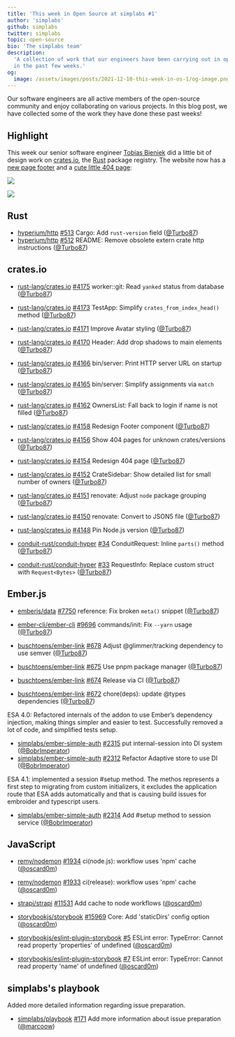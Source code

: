 ```yaml
---
title: 'This week in Open Source at simplabs #1'
author: 'simplabs'
github: simplabs
twitter: simplabs
topic: open-source
bio: 'The simplabs team'
description:
  'A collection of work that our engineers have been carrying out in open-source
  in the past few weeks.'
og:
  image: /assets/images/posts/2021-12-10-this-week-in-os-1/og-image.png
---
```


Our software engineers are all active members of the open-source community and
enjoy collaborating on various projects. In this blog post, we have collected
some of the work they have done these past weeks!

<!--break-->

## Highlight

This week our senior software engineer [Tobias Bieniek] did a little bit of
design work on [crates.io], the [Rust] package registry. The website now has a
[new page footer](https://github.com/rust-lang/crates.io/pull/4158) and a
[cute little 404 page](https://github.com/rust-lang/crates.io/pull/4154):

![](https://user-images.githubusercontent.com/141300/141307167-e3fd2914-064f-4076-b415-fc12a8f8bcbe.png)

![](https://user-images.githubusercontent.com/141300/141186277-0706150c-86ca-4fa1-8114-03f9bd900df7.png)

## Rust

- [hyperium/http] [#513](https://github.com/hyperium/http/pull/513) Cargo: Add
  `rust-version` field ([@Turbo87])
- [hyperium/http] [#512](https://github.com/hyperium/http/pull/512) README:
  Remove obsolete extern crate http instructions ([@Turbo87])

## crates.io

- [rust-lang/crates.io]
  [#4175](https://github.com/rust-lang/crates.io/pull/4175) worker::git: Read
  `yanked` status from database ([@Turbo87])
- [rust-lang/crates.io]
  [#4173](https://github.com/rust-lang/crates.io/pull/4173) TestApp: Simplify
  `crates_from_index_head()` method ([@Turbo87])
- [rust-lang/crates.io]
  [#4171](https://github.com/rust-lang/crates.io/pull/4171) Improve Avatar
  styling ([@Turbo87])
- [rust-lang/crates.io]
  [#4170](https://github.com/rust-lang/crates.io/pull/4170) Header: Add drop
  shadows to main elements ([@Turbo87])
- [rust-lang/crates.io]
  [#4166](https://github.com/rust-lang/crates.io/pull/4166) bin/server: Print
  HTTP server URL on startup ([@Turbo87])
- [rust-lang/crates.io]
  [#4165](https://github.com/rust-lang/crates.io/pull/4165) bin/server: Simplify
  assignments via `match` ([@Turbo87])
- [rust-lang/crates.io]
  [#4162](https://github.com/rust-lang/crates.io/pull/4162) OwnersList: Fall
  back to login if name is not filled ([@Turbo87])
- [rust-lang/crates.io]
  [#4158](https://github.com/rust-lang/crates.io/pull/4158) Redesign Footer
  component ([@Turbo87])
- [rust-lang/crates.io]
  [#4156](https://github.com/rust-lang/crates.io/pull/4156) Show 404 pages for
  unknown crates/versions ([@Turbo87])
- [rust-lang/crates.io]
  [#4154](https://github.com/rust-lang/crates.io/pull/4154) Redesign 404 page
  ([@Turbo87])
- [rust-lang/crates.io]
  [#4152](https://github.com/rust-lang/crates.io/pull/4152) CrateSidebar: Show
  detailed list for small number of owners ([@Turbo87])
- [rust-lang/crates.io]
  [#4151](https://github.com/rust-lang/crates.io/pull/4151) renovate: Adjust
  `node` package grouping ([@Turbo87])
- [rust-lang/crates.io]
  [#4150](https://github.com/rust-lang/crates.io/pull/4150) renovate: Convert to
  JSON5 file ([@Turbo87])
- [rust-lang/crates.io]
  [#4148](https://github.com/rust-lang/crates.io/pull/4148) Pin Node.js version
  ([@Turbo87])

- [conduit-rust/conduit-hyper]
  [#34](https://github.com/conduit-rust/conduit-hyper/pull/34) ConduitRequest:
  Inline `parts()` method ([@Turbo87])
- [conduit-rust/conduit-hyper]
  [#33](https://github.com/conduit-rust/conduit-hyper/pull/33) RequestInfo:
  Replace custom struct with `Request<Bytes>` ([@Turbo87])

## Ember.js

- [emberjs/data] [#7750](https://github.com/emberjs/data/pull/7750) reference:
  Fix broken `meta()` snippet ([@Turbo87])

- [ember-cli/ember-cli]
  [#9696](https://github.com/ember-cli/ember-cli/pull/9696) commands/init: Fix
  `--yarn` usage ([@Turbo87])

- [buschtoens/ember-link]
  [#678](https://github.com/buschtoens/ember-link/pull/678) Adjust
  @glimmer/tracking dependency to use semver ([@Turbo87])
- [buschtoens/ember-link]
  [#675](https://github.com/buschtoens/ember-link/pull/675) Use pnpm package
  manager ([@Turbo87])
- [buschtoens/ember-link]
  [#674](https://github.com/buschtoens/ember-link/pull/674) Release via CI
  ([@Turbo87])
- [buschtoens/ember-link]
  [#672](https://github.com/buschtoens/ember-link/pull/672) chore(deps): update
  @types dependencies ([@Turbo87])

ESA 4.0: Refactored internals of the addon to use Ember’s dependency injection,
making things simpler and easier to test. Successfully removed a lot of code,
and simplified tests setup.

- [simplabs/ember-simple-auth]
  [#2315](https://github.com/simplabs/ember-simple-auth/pull/2315) put
  internal-session into DI system ([@BobrImperator])
- [simplabs/ember-simple-auth]
  [#2312](https://github.com/simplabs/ember-simple-auth/pull/2312) Refactor
  Adaptive store to use DI ([@BobrImperator])

ESA 4.1: implemented a session #setup method. The methos represents a first step
to migrating from custom initializers, it excludes the application route that
ESA adds automatically and that is causing build issues for embroider and
typescript users.

- [simplabs/ember-simple-auth]
  [#2314](https://github.com/simplabs/ember-simple-auth/issues/2314) Add #setup
  method to session service ([@BobrImperator])

## JavaScript

- [remy/nodemon] [#1934](https://github.com/remy/nodemon/pull/1934) ci(node.js):
  workflow uses 'npm' cache ([@oscard0m])
- [remy/nodemon] [#1933](https://github.com/remy/nodemon/pull/1933) ci(release):
  workflow uses 'npm' cache ([@oscard0m])

- [strapi/strapi] [#11531](https://github.com/strapi/strapi/pull/11531) Add
  cache to node workflows ([@oscard0m])

- [storybookjs/storybook]
  [#15969](https://github.com/storybookjs/storybook/pull/15969) Core: Add
  'staticDirs' config option ([@oscard0m])
- [storybookjs/eslint-plugin-storybook]
  [#5](https://github.com/storybookjs/eslint-plugin-storybook/issues/5) ESLint
  error: TypeError: Cannot read property 'properties' of undefined ([@oscard0m])
- [storybookjs/eslint-plugin-storybook]
  [#7](https://github.com/storybookjs/eslint-plugin-storybook/issues/7) ESLint
  error: TypeError: Cannot read property 'name' of undefined ([@oscard0m])

## simplabs's playbook

Added more detailed information regarding issue preparation.

- [simplabs/playbook] [#171](https://github.com/simplabs/playbook/pull/171) Add
  more information about issue preparation ([@marcoow])

[hyperium/http]: https://github.com/hyperium/http/
[rust-lang/crates.io]: https://github.com/rust-lang/crates.io/
[conduit-rust/conduit-hyper]: https://github.com/conduit-rust/conduit-hyper/
[emberjs/data]: https://github.com/emberjs/data/
[ember-cli/ember-cli]: https://github.com/ember-cli/ember-cli/
[tobias bieniek]: https://github.com/Turbo87/
[crates.io]: https://crates.io/
[rust]: https://rust-lang.org/
[@turbo87]: https://github.com/Turbo87/
[contact]: https://simplabs.com/contact/
[simplabs/ember-simple-auth]: https://github.com/simplabs/ember-simple-auth/
[buschtoens/ember-link]: https://github.com/buschtoens/ember-link/
[remy/nodemon]: https://github.com/remy/nodemon/
[strapi/strapi]: https://github.com/strapi/strapi/
[storybookjs/storybook]: https://github.com/storybookjs/storybook/
[storybookjs/eslint-plugin-storybook]:
  https://github.com/storybookjs/eslint-plugin-storybook/
[@marcoow]: https://github.com/marcoow/
[@bobrimperator]: https://github.com/BobrImperator/
[@oscard0m]: https://github.com/oscard0m/
[simplabs/playbook]: https://github.com/simplabs/playbook/
